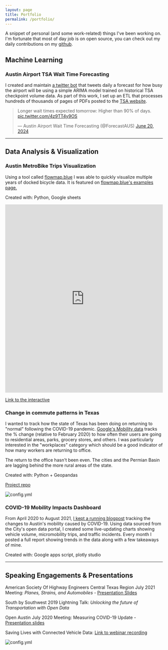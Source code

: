```yaml
---
layout: page
title: Portfolio
permalink: /portfolio/
---
```


A snippet of personal (and some work-related) things I've been working on. I'm fortunate that most of day job is on open source, you can check out my daily contributions on my [github](https://github.com/Charlie-Henry).

## Machine Learning

### Austin Airport TSA Wait Time Forecasting

I created and maintain [a twitter bot](https://x.com/ForecastAUS) that tweets daily a forecast for how busy the airport will be using a simple ARIMA model trained on historical TSA checkpoint volume data. As part of this work, I set up an ETL that processes hundreds of thousands of pages of PDFs posted to the [TSA website](https://www.tsa.gov/foia/readingroom).

<blockquote class="twitter-tweet"><p lang="en" dir="ltr">Longer wait times expected tomorrow: Higher than 90% of days. <a href="https://t.co/4z9TT4y9OS">pic.twitter.com/4z9TT4y9OS</a></p>&mdash; Austin Airport Wait Time Forecasting (@ForecastAUS) <a href="https://twitter.com/ForecastAUS/status/1803880885726646274?ref_src=twsrc%5Etfw">June 20, 2024</a></blockquote> <script async src="https://platform.twitter.com/widgets.js" charset="utf-8"></script>


***

## Data Analysis & Visualization

### Austin MetroBike Trips Visualization

Using a tool called [flowmap.blue](https://flowmap.blue) I was able to quickly visualize multiple years of docked bicycle data. It is featured on [flowmap.blue's examples page.](https://flowmap.blue/#examples) 

Created with: Python, Google sheets

<iframe width="100%" height="600" src="https://www.flowmap.blue/1qIMB8jTEGMO6u1sLcuu5vQvP90jbENt904zMCV0A3DI/82227dc/embed" frameborder="0" allowfullscreen></iframe>

[Link to the interactive](https://www.flowmap.blue/1qIMB8jTEGMO6u1sLcuu5vQvP90jbENt904zMCV0A3DI/82227dc)


### Change in commute patterns in Texas

I wanted to track how the state of Texas has been doing on returning to "normal" following the COVID-19 pandemic. [Google's Mobility data](https://www.google.com/covid19/mobility/) tracks the % change (relative to February 2020) to how often their users are going to residential areas, parks, grocery stores, and others. I was particularly interested in the "workplaces" category which should be a good indicator of how many workers are returning to office. 

The return to the office hasn't been even. The cities and the Permian Basin are lagging behind the more rural areas of the state.

Created with: Python + Geopandas

[Project repo](https://github.com/Charlie-Henry/ModalShift/tree/master/visualizations/Texas-Mobility-Maps)

![config.yml]({{site.baseurl}}/visualizations/Texas-Mobility-Maps/TX%20Google%20Workplaces.gif) 

### COVID-19 Mobility Impacts Dashboard

From April 2020 to August 2021, [I kept a running blogpost](https://modalshift.co/COVID19/) tracking the changes to Austin's mobility caused by COVID-19. Using data sourced from the City's open data portal, I created some live-updating charts showing vehicle volume, micromobility trips, and traffic incidents. Every month I posted a full report showing trends in the data along with a few takeaways of mine. 

Created with: Google apps script, plotly studio


***

## Speaking Engagements & Presentations

American Society Of Highway Engineers Central Texas Region July 2021 Meeting: *Planes, Strains, and Automobiles* - [Presentation Slides](https://drive.google.com/drive/folders/1qFWhqVciXfjjkXHq3ODAg_7GMpaXyK3g?usp=sharing)

South by Southwest 2019 Lightning Talk: *Unlocking the future of Transportation with Open Data*

Open Austin July 2020 Meeting: Measuring COVID-19 Update - [Presentation slides](https://docs.google.com/presentation/d/1KSpYtZUCd4QDFFznqJ6ZJngQLanqOHeZcMB6Tsh4EpE/edit?usp=sharing)

Saving Lives with Connected Vehicle Data: [Link to webinar recording](https://drive.google.com/file/d/112bk87Vqy6t0zd_MniikZ-y010n0e3Ny/view)

![config.yml]({{site.baseurl}}/images/SXSW.JPG)
